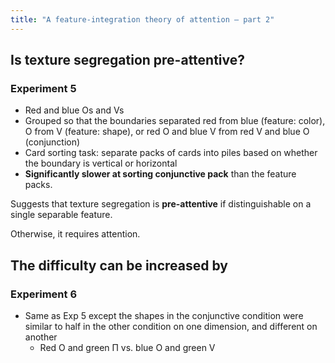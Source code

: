 ```yaml
---
title: "A feature-integration theory of attention — part 2"
---
```


## Is texture segregation pre-attentive?

### Experiment 5

* Red and blue Os and Vs
* Grouped so that the boundaries separated red from blue (feature: color),
  O from V (feature: shape), or red O and blue V from red V and blue O (conjunction)
* Card sorting task: separate packs of cards into piles based on whether the
  boundary is vertical or horizontal
* **Significantly slower at sorting conjunctive pack** than the feature packs.

Suggests that texture segregation is **pre-attentive** if distinguishable on a
single separable feature.

Otherwise, it requires attention.

## The difficulty can be increased by 

### Experiment 6

* Same as Exp 5 except the shapes in the conjunctive condition were similar to
  half in the other condition on one dimension, and different on another
  * Red O and green Π vs. blue O and green V

